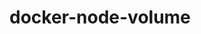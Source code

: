 # docker-node-volume

<!-- 
docker build -t node-data:volume .                                                                                                                                   -- builds an image with  name and tag node-data:volume
docker run -p 3000:80 -d -t --rm --name data-app -v feedback:/app/feedback node-data:volume                                                                          -- creates the container with name data-app based on the image node-data:volume, with volume folder 
                                                                                                                                                                        named feedback, the rest of commands are already known
                                                                                                                                                                        by creating a container with those commands, the saved txt file will be persisted even if the container is deleted.
docker volume ls                                                                                                                                                    -- list the volumes from docker
docker volume rm volumeID                                                                                                                                           -- removes the volume by ID
docker run -d -p 3000:80 --rm --name data-app -v feedback:/app/feedback -v "/usr/local/var/www/docker/docker-udemy/data-volumes-01-starting-setup:/app" -v /        -- creates a second volume allowing to change the code immediatelly without necessity of rebuilding 
app/node_modules node-data:volume                                                                                                                                      the container, the first volume is the container volume, the second is the path for the source code, and 
                                                                                                                                                                       the third is the folder to use the installation folder persisted, second folder can be $(pwd)                          
docker volume containerID                                                                                                                                           -- shows the logs from the volume
-->